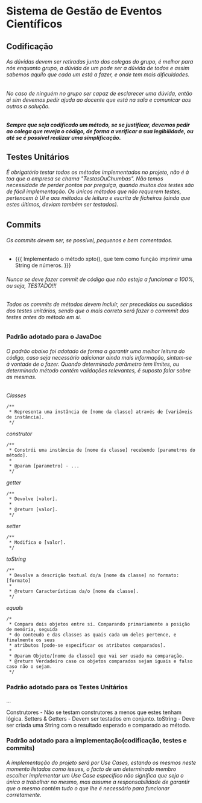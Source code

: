 # Sistema de Gestão de Eventos Científicos #


## Codificação ##
###### As dúvidas devem ser retiradas junto dos colegas do grupo, é melhor para nós enquanto grupo, a dúvida de um pode ser a dúvida de todos e assim sabemos aquilo que cada um está a fazer, e onde tem mais dificuldades. ######
###### No caso de ninguém no grupo ser capaz de esclarecer uma dúvida, então ai sim devemos pedir ajuda ao docente que está na sala e comunicar aos outros a solução. ######
##### Sempre que seja codificado um método, se se justificar, devemos pedir ao colega que reveja o código, de forma a verificar a sua legibilidade, ou até se é possível realizar uma simplificação. 

## Testes Unitários ##
###### É obrigatório testar todos os métodos implementados no projeto, não é à toa que a empresa se chama "TestasOuChumbas". Não temos necessidade de perder pontos por preguiça, quando muitos dos testes são de fácil implementação. Os únicos métodos que não requerem testes, pertencem à UI e aos métodos de leitura e escrita de ficheiros (ainda que estes últimos, deviam também ser testados). ######

## Commits ##
###### Os commits devem ser, se possível, pequenos e bem comentados. #######
* {{{ Implementado o método xpto(), que tem como função imprimir uma String de números. }}}
###### Nunca se deve fazer commit de código que não esteja a funcionar a 100%, ou seja, TESTADO!!! ######
###### Todos os commits de métodos devem incluir, ser precedidos ou sucedidos dos testes unitários, sendo que o mais correto será fazer o commmit dos testes antes do método em si. #######

### Padrão adotado para o JavaDoc ###
###### O padrão abaixo foi adotado de forma a garantir uma melhor leitura do código, caso seja necessário adicionar ainda mais informação, sintam-se à vontade de o fazer. Quando determinado parâmetro tem limites, ou determinado método contém validações relevantes, é suposto falar sobre as mesmas. ######

*Classes*
```
/**
 * Representa uma instância de [nome da classe] através de [variáveis de instância].
 */
```

*construtor*
```
/**
 * Constrói uma instância de [nome da classe] recebendo [parametros do método].
 *
 * @param [parametro] - ... 
 */
```

*getter*
```
/**
 * Devolve [valor].
 *
 * @return [valor].
 */
```

*setter*
```
/**
 * Modifica o [valor].
 */
```

*toString*
```
/**
 * Devolve a descrição textual do/a [nome da classe] no formato: [formato]
 *
 * @return Características da/o [nome da classe]. 
 */
```

*equals*
```
/*
 * Compara dois objetos entre si. Comparando primariamente a posição de memória, seguida
 * do conteudo e das classes as quais cada um deles pertence, e finalmente os seus  
 * atributos [pode-se especificar os atributos comparados]. 
 * 
 * @param Objeto/[nome da classe] que vai ser usado na comparação.
 * @return Verdadeiro caso os objetos comparados sejam iguais e falso caso não o sejam.
 */
```

### Padrão adotado para os Testes Unitários ###
...

Construtores - Não se testam construtores a menos que estes tenham lógica.
Setters & Getters - Devem ser testados em conjunto.
toString - Deve ser criada uma String com o resultado esperado e comparado ao método.





### Padrão adotado para a implementação(codificação, testes e commits) ###
###### A implementação do projeto será por *Use Cases*, estando os mesmos neste momento listados como issues, o facto de um determinado membro escolher implementar um *Use Case* especifico não significa que seja o único a trabalhar no mesmo, mas assume a responsabilidade de garantir que o mesmo contém tudo o que lhe é necessário para funcionar corretamente. ######



